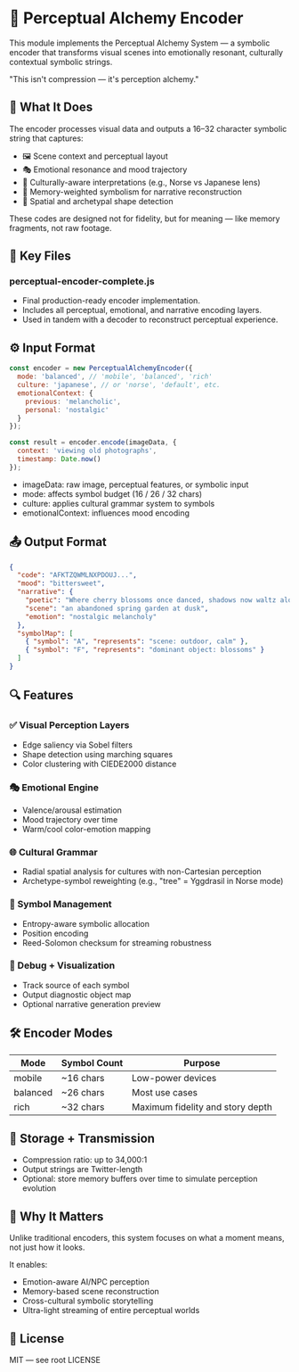 
# 🧠 Perceptual Alchemy Encoder

This module implements the Perceptual Alchemy System — a symbolic encoder that transforms visual scenes into emotionally resonant, culturally contextual symbolic strings.

"This isn't compression — it's perception alchemy."

## 🌌 What It Does

The encoder processes visual data and outputs a 16–32 character symbolic string that captures:

- 🖼️ Scene context and perceptual layout  
- 🎭 Emotional resonance and mood trajectory  
- 🧭 Culturally-aware interpretations (e.g., Norse vs Japanese lens)  
- 🧠 Memory-weighted symbolism for narrative reconstruction  
- 💠 Spatial and archetypal shape detection

These codes are designed not for fidelity, but for meaning — like memory fragments, not raw footage.

## 📂 Key Files

### perceptual-encoder-complete.js
- Final production-ready encoder implementation.
- Includes all perceptual, emotional, and narrative encoding layers.
- Used in tandem with a decoder to reconstruct perceptual experience.

## ⚙️ Input Format

```js
const encoder = new PerceptualAlchemyEncoder({
  mode: 'balanced', // 'mobile', 'balanced', 'rich'
  culture: 'japanese', // or 'norse', 'default', etc.
  emotionalContext: {
    previous: 'melancholic',
    personal: 'nostalgic'
  }
});

const result = encoder.encode(imageData, {
  context: 'viewing old photographs',
  timestamp: Date.now()
});
```

- imageData: raw image, perceptual features, or symbolic input
- mode: affects symbol budget (16 / 26 / 32 chars)
- culture: applies cultural grammar system to symbols
- emotionalContext: influences mood encoding

## 📤 Output Format

```json
{
  "code": "AFKTZQWMLNXPDOUJ...",
  "mood": "bittersweet",
  "narrative": {
    "poetic": "Where cherry blossoms once danced, shadows now waltz alone",
    "scene": "an abandoned spring garden at dusk",
    "emotion": "nostalgic melancholy"
  },
  "symbolMap": [
    { "symbol": "A", "represents": "scene: outdoor, calm" },
    { "symbol": "F", "represents": "dominant object: blossoms" }
  ]
}
```

## 🔍 Features

### ✅ Visual Perception Layers
- Edge saliency via Sobel filters
- Shape detection using marching squares
- Color clustering with CIEDE2000 distance

### 🎭 Emotional Engine
- Valence/arousal estimation
- Mood trajectory over time
- Warm/cool color-emotion mapping

### 🌐 Cultural Grammar
- Radial spatial analysis for cultures with non-Cartesian perception
- Archetype-symbol reweighting (e.g., "tree" = Yggdrasil in Norse mode)

### 🔐 Symbol Management
- Entropy-aware symbolic allocation
- Position encoding
- Reed-Solomon checksum for streaming robustness

### 🧪 Debug + Visualization
- Track source of each symbol
- Output diagnostic object map
- Optional narrative generation preview

## 🛠️ Encoder Modes

| Mode      | Symbol Count | Purpose                          |
|-----------|--------------|----------------------------------|
| mobile    | ~16 chars     | Low-power devices                |
| balanced  | ~26 chars     | Most use cases                   |
| rich      | ~32 chars     | Maximum fidelity and story depth|

## 💾 Storage + Transmission

- Compression ratio: up to 34,000:1
- Output strings are Twitter-length
- Optional: store memory buffers over time to simulate perception evolution

## 🧠 Why It Matters

Unlike traditional encoders, this system focuses on what a moment means, not just how it looks.

It enables:
- Emotion-aware AI/NPC perception
- Memory-based scene reconstruction
- Cross-cultural symbolic storytelling
- Ultra-light streaming of entire perceptual worlds

## 📄 License

MIT — see root LICENSE
